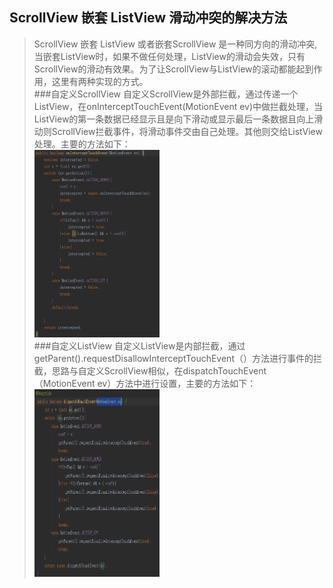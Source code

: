 ## ScrollView 嵌套 ListView 滑动冲突的解决方法<br>
>ScrollView 嵌套 ListView 或者嵌套ScrollView 是一种同方向的滑动冲突,当嵌套ListView时，如果不做任何处理，ListView的滑动会失效，只有ScrollView的滑动有效果。为了让ScrollView与ListView的滚动都能起到作用，这里有两种实现的方式。<br>
###自定义ScrollView
>自定义ScrollView是外部拦截，通过传递一个ListView，在onInterceptTouchEvent(MotionEvent ev)中做拦截处理，当ListView的第一条数据已经显示且是向下滑动或显示最后一条数据且向上滑动则ScrollView拦截事件，将滑动事件交由自己处理。其他则交给ListView处理。主要的方法如下：<br>
<img src="scrollview1.jpg" width=200 height=300 /><br>
###自定义ListView
>自定义ListView是内部拦截，通过getParent().requestDisallowInterceptTouchEvent（）方法进行事件的拦截，思路与自定义ScrollView相似，在dispatchTouchEvent（MotionEvent ev）方法中进行设置，主要的方法如下：<br>
<img src="listView.jpg" width=200 height=300 /><br>
